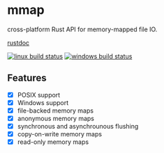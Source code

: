 # mmap

cross-platform Rust API for memory-mapped file IO.

[rustdoc](https://danburkert.github.io/mmap/mmap/index.html)

[![linux build status](https://travis-ci.org/danburkert/mmap.svg?branch=master)](https://travis-ci.org/danburkert/mmap)
[![windows build status](https://ci.appveyor.com/api/projects/status/ubka00959pstatkg/branch/master?svg=true)](https://ci.appveyor.com/project/danburkert/mmap/branch/master)

## Features

- [x] POSIX support
- [x] Windows support
- [x] file-backed memory maps
- [x] anonymous memory maps
- [x] synchronous and asynchrounous flushing
- [x] copy-on-write memory maps
- [x] read-only memory maps

